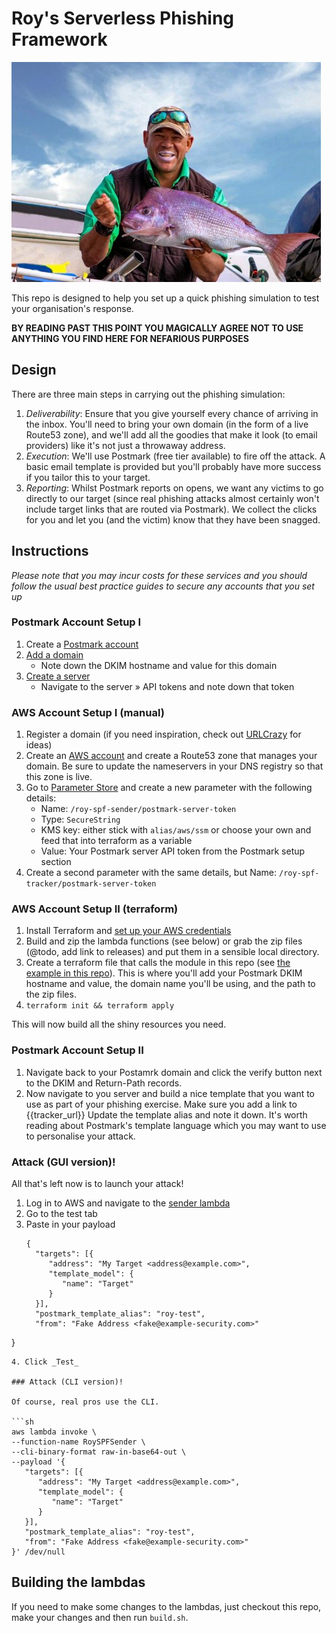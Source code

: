 # Roy's Serverless Phishing Framework

![Andrew Symonds holding a you beaut snapper](./roy-spf.jpg)

This repo is designed to help you set up a quick phishing simulation to test
your organisation's response.

__BY READING PAST THIS POINT YOU MAGICALLY AGREE NOT TO USE ANYTHING YOU FIND
HERE FOR NEFARIOUS PURPOSES__

## Design

There are three main steps in carrying out the phishing simulation:

1. _Deliverability_: Ensure that you give yourself every chance of arriving in
   the inbox. You'll need to bring your own domain (in the form of a live
   Route53 zone), and we'll add all the goodies that make it look (to email
   providers) like it's not just a throwaway address.
2. _Execution_: We'll use Postmark (free tier available) to fire off the attack.
   A basic email template is provided but you'll probably have more success if
   you tailor this to your target.
3. _Reporting_: Whilst Postmark reports on opens, we want any victims to go
   directly to our target (since real phishing attacks almost certainly won't
   include target links that are routed via Postmark). We collect the clicks for
   you and let you (and the victim) know that they have been snagged.


## Instructions

_Please note that you may incur costs for these services and you should follow
the usual best practice guides to secure any accounts that you set up_

### Postmark Account Setup I

1. Create a [Postmark account](https://account.postmarkapp.com/sign_up)
2. [Add a domain](https://account.postmarkapp.com/signatures/add)
   - Note down the DKIM hostname and value for this domain
3. [Create a server](https://account.postmarkapp.com/servers/new)
   - Navigate to the server » API tokens and note down that token

### AWS Account Setup I (manual)

1. Register a domain (if you need inspiration, check out
   [URLCrazy](https://github.com/urbanadventurer/urlcrazy) for ideas)
2. Create an [AWS account](https://portal.aws.amazon.com/billing/signup#/start)
   and create a Route53 zone that manages your domain. Be sure to update the
   nameservers in your DNS registry so that this zone is live.
3. Go to [Parameter Store](https://ap-southeast-2.console.aws.amazon.com/systems-manager/parameters/create)
   and create a new parameter with the following details:
    - Name: `/roy-spf-sender/postmark-server-token`
    - Type: `SecureString`
    - KMS key: either stick with `alias/aws/ssm` or choose your own and feed
      that into terraform as a variable
    - Value: Your Postmark server API token from the Postmark setup section
4. Create a second parameter with the same details, but Name:
   `/roy-spf-tracker/postmark-server-token`

### AWS Account Setup II (terraform)

1. Install Terraform and
   [set up your AWS credentials](https://registry.terraform.io/providers/hashicorp/aws/latest/docs)
2. Build and zip the lambda functions (see below) or grab the zip files (@todo, add link
   to releases) and put them in a sensible local directory.
2. Create a terraform file that calls the module in this repo (see
   [the example in this repo](./infra/example/main.tf)). This is where you'll
   add your Postmark DKIM hostname and value, the domain name you'll be using,
   and the path to the zip files.
3. `terraform init && terraform apply`

This will now build all the shiny resources you need.

### Postmark Account Setup II

1. Navigate back to your Postamrk domain and click the verify button next to the
   DKIM and Return-Path records.
2. Now navigate to you server and build a nice template that you want to use as
   part of your phishing exercise. Make sure you add a link to {{tracker_url}} Update the template alias and note it down.
   It's worth reading about Postmark's template language which you may want to
   use to personalise your attack.

### Attack (GUI version)!

All that's left now is to launch your attack!

1. Log in to AWS and navigate to the
   [sender lambda](https://ap-southeast-2.console.aws.amazon.com/lambda/home?region=ap-southeast-2#/functions/RoySPFSender?tab=code)
2. Go to the test tab
3. Paste in your payload
   ```
   {
     "targets": [{
        "address": "My Target <address@example.com>",
        "template_model": {
           "name": "Target"
        }
     }],
     "postmark_template_alias": "roy-test",
     "from": "Fake Address <fake@example-security.com>"
  }
  ```
4. Click _Test_

### Attack (CLI version)!

Of course, real pros use the CLI.

```sh
aws lambda invoke \
  --function-name RoySPFSender \
  --cli-binary-format raw-in-base64-out \
  --payload '{
     "targets": [{
        "address": "My Target <address@example.com>",
        "template_model": {
           "name": "Target"
        }
     }],
     "postmark_template_alias": "roy-test",
     "from": "Fake Address <fake@example-security.com>"
  }' /dev/null
```

## Building the lambdas

If you need to make some changes to the lambdas, just checkout this repo, make
your changes and then run `build.sh`.
